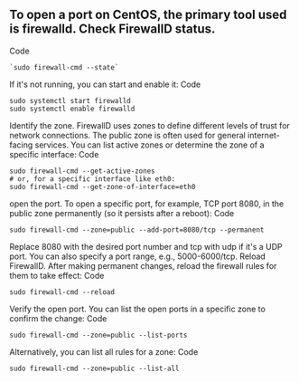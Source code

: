 ## To open a port on CentOS, the primary tool used is firewalld. Check FirewallD status.

Code

    `sudo firewall-cmd --state`
If it's not running, you can start and enable it:
Code

    sudo systemctl start firewalld
    sudo systemctl enable firewalld
Identify the zone.
FirewallD uses zones to define different levels of trust for network connections. The public zone is often used for general internet-facing services. You can list active zones or determine the zone of a specific interface:
Code

    sudo firewall-cmd --get-active-zones
    # or, for a specific interface like eth0:
    sudo firewall-cmd --get-zone-of-interface=eth0
open the port.
To open a specific port, for example, TCP port 8080, in the public zone permanently (so it persists after a reboot):
Code

    sudo firewall-cmd --zone=public --add-port=8080/tcp --permanent
Replace 8080 with the desired port number and tcp with udp if it's a UDP port. You can also specify a port range, e.g., 5000-6000/tcp. Reload FirewallD.
After making permanent changes, reload the firewall rules for them to take effect:
Code

    sudo firewall-cmd --reload
Verify the open port.
You can list the open ports in a specific zone to confirm the change:
Code

    sudo firewall-cmd --zone=public --list-ports
Alternatively, you can list all rules for a zone:
Code

    sudo firewall-cmd --zone=public --list-all
